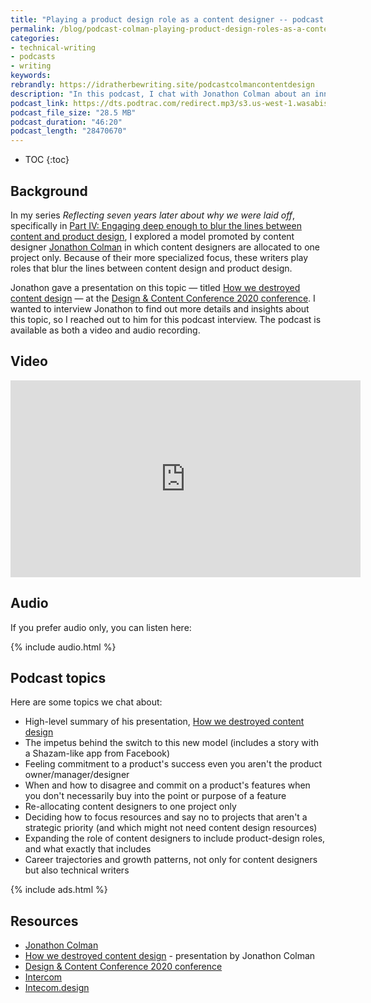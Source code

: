 ```yaml
---
title: "Playing a product design role as a content designer -- podcast with Jonathon Colman"
permalink: /blog/podcast-colman-playing-product-design-roles-as-a-content-designer/
categories:
- technical-writing
- podcasts
- writing
keywords:
rebrandly: https://idratherbewriting.site/podcastcolmancontentdesign
description: "In this podcast, I chat with Jonathon Colman about an innovative work model they implemented at Intercom with content designers. In their experimental model, content designers were allocated to one project only, and they expanded their roles to include not only content design but product design as well. These content/product designers engaged on a deeper level to help products succeed."
podcast_link: https://dts.podtrac.com/redirect.mp3/s3.us-west-1.wasabisys.com/idbwmedia.com/podcasts/colman_content_product_design.mp3
podcast_file_size: "28.5 MB"
podcast_duration: "46:20"
podcast_length: "28470670"
---
```


* TOC
{:toc}

## Background

In my series *Reflecting seven years later about why we were laid off*, specifically in [Part IV: Engaging deep enough to blur the lines between content and product design](https://idratherbewriting.com/blog/reflecting-seven-years-later-about-layoff-colman-designer-hybrid/), I explored a model promoted by content designer [Jonathon Colman](https://noti.st/jcolman) in which content designers are allocated to one project only. Because of their more specialized focus, these writers play roles that blur the lines between content design and product design.

Jonathon gave a presentation on this topic &mdash; titled [How we destroyed content design](https://noti.st/jcolman/videos/IfDulD) &mdash; at the [Design & Content Conference 2020 conference](https://content.design/). I wanted to interview Jonathon to find out more details and insights about this topic, so I reached out to him for this podcast interview. The podcast is available as both a video and audio recording.

## Video

<iframe width="560" height="315" src="https://www.youtube.com/embed/yHxL94Q2lwc" frameborder="0" allow="accelerometer; autoplay; encrypted-media; gyroscope; picture-in-picture" allowfullscreen></iframe>

## Audio

If you prefer audio only, you can listen here:

{% include audio.html %}

## Podcast topics

Here are some topics we chat about:

* High-level summary of his presentation, [How we destroyed content design](https://noti.st/jcolman/videos/IfDulD)
* The impetus behind the switch to this new model (includes a story with a Shazam-like app from Facebook)
* Feeling commitment to a product's success even you aren't the product owner/manager/designer
* When and how to disagree and commit on a product's features when you don't necessarily buy into the point or purpose of a feature
* Re-allocating content designers to one project only
* Deciding how to focus resources and say no to projects that aren't a strategic priority (and which might not need content design resources)
* Expanding the role of content designers to include product-design roles, and what exactly that includes
* Career trajectories and growth patterns, not only for content designers but also technical writers

{% include ads.html %}

## Resources

* [Jonathon Colman](https://noti.st/jcolman)
* [How we destroyed content design](https://noti.st/jcolman/videos/IfDulD) - presentation by Jonathon Colman
* [Design & Content Conference 2020 conference](https://content.design/)
* [Intercom](https://www.intercom.com/)
* [Intecom.design](https://intercom.design/)
